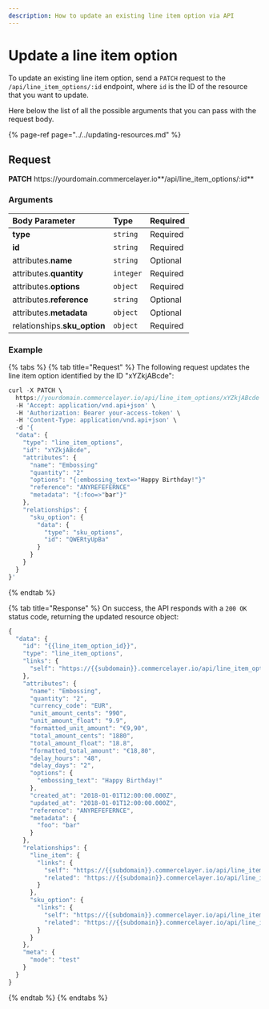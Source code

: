```yaml
---
description: How to update an existing line item option via API
---
```


# Update a line item option

To update an existing line item option, send a `PATCH` request to the `/api/line_item_options/:id` endpoint, where `id` is the ID of the resource that you want to update.

Here below the list of all the possible arguments that you can pass with the request body.

{% page-ref page="../../updating-resources.md" %}

## Request

**PATCH** https://<i></i>yourdomain.commercelayer.io**/api/line_item_options/:id**

### Arguments

| Body Parameter | Type | Required |
| :--- | :--- | :--- |
| **type** | `string` | Required |
| **id** | `string` | Required |
| attributes.**name** | `string` | Optional |
| attributes.**quantity** | `integer` | Required |
| attributes.**options** | `object` | Required |
| attributes.**reference** | `string` | Optional |
| attributes.**metadata** | `object` | Optional |
| relationships.**sku_option** | `object` | Required |

### Example

{% tabs %}
{% tab title="Request" %}
The following request updates the line item option identified by the ID "xYZkjABcde":

```javascript
curl -X PATCH \
  https://yourdomain.commercelayer.io/api/line_item_options/xYZkjABcde \
  -H 'Accept: application/vnd.api+json' \
  -H 'Authorization: Bearer your-access-token' \
  -H 'Content-Type: application/vnd.api+json' \
  -d '{
  "data": {
    "type": "line_item_options",
    "id": "xYZkjABcde",
    "attributes": {
      "name": "Embossing"
      "quantity": "2"
      "options": "{:embossing_text=>"Happy Birthday!"}"
      "reference": "ANYREFEFERNCE"
      "metadata": "{:foo=>"bar"}"
    },
    "relationships": {
      "sku_option": {
        "data": {
          "type": "sku_options",
          "id": "QWERtyUpBa"
        }
      }
    }
  }
}'
```
{% endtab %}

{% tab title="Response" %}
On success, the API responds with a `200 OK` status code, returning the updated resource object:

```javascript
{
  "data": {
    "id": "{{line_item_option_id}}",
    "type": "line_item_options",
    "links": {
      "self": "https://{{subdomain}}.commercelayer.io/api/line_item_options/{{line_item_option_id}}"
    },
    "attributes": {
      "name": "Embossing",
      "quantity": "2",
      "currency_code": "EUR",
      "unit_amount_cents": "990",
      "unit_amount_float": "9.9",
      "formatted_unit_amount": "€9,90",
      "total_amount_cents": "1880",
      "total_amount_float": "18.8",
      "formatted_total_amount": "€18,80",
      "delay_hours": "48",
      "delay_days": "2",
      "options": {
        "embossing_text": "Happy Birthday!"
      },
      "created_at": "2018-01-01T12:00:00.000Z",
      "updated_at": "2018-01-01T12:00:00.000Z",
      "reference": "ANYREFEFERNCE",
      "metadata": {
        "foo": "bar"
      }
    },
    "relationships": {
      "line_item": {
        "links": {
          "self": "https://{{subdomain}}.commercelayer.io/api/line_item_options/{{line_item_option_id}}/relationships/line_item",
          "related": "https://{{subdomain}}.commercelayer.io/api/line_item_options/{{line_item_option_id}}/line_item"
        }
      },
      "sku_option": {
        "links": {
          "self": "https://{{subdomain}}.commercelayer.io/api/line_item_options/{{line_item_option_id}}/relationships/sku_option",
          "related": "https://{{subdomain}}.commercelayer.io/api/line_item_options/{{line_item_option_id}}/sku_option"
        }
      }
    },
    "meta": {
      "mode": "test"
    }
  }
}
```
{% endtab %}
{% endtabs %}
